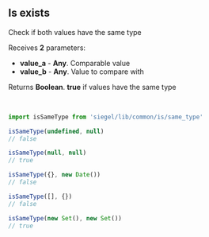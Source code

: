 ## Is exists

Check if both values have the same type<br />

Receives **2** parameters:
- **value_a** - **Any**. Comparable value
- **value_b** - **Any**. Value to compare with

Returns **Boolean**. **true** if values have the same type

<br />

```js
import isSameType from 'siegel/lib/common/is/same_type'

isSameType(undefined, null)
// false

isSameType(null, null)
// true

isSameType({}, new Date())
// false

isSameType([], {})
// false

isSameType(new Set(), new Set())
// true
```